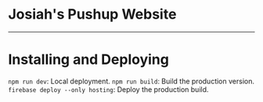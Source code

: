 # Josiah's Pushup Website
---

# Installing and Deploying

`npm run dev`: Local deployment.
`npm run build`: Build the production version.
`firebase deploy --only hosting`: Deploy the production build.
